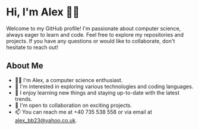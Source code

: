 # Hi, I'm Alex 👋🏻

Welcome to my GitHub profile! I'm passionate about computer science, always eager to learn and code. Feel free to explore my repositories and projects. If you have any questions or would like to collaborate, don't hesitate to reach out!

## About Me
- 👦🏻 I'm Alex, a computer science enthusiast.
- 👀 I'm interested in exploring various technologies and coding languages.
- 🌱 I enjoy learning new things and staying up-to-date with the latest trends.
- 💞️ I'm open to collaboration on exciting projects.
- 📫 You can reach me at +40 735 538 558 or via email at alex_bb23@yahoo.co.uk.

<!---
alexandrubb23/alexandrubb23 is a ✨ special ✨ repository because its `README.md` (this file) appears on your GitHub profile.
You can click the Preview link to take a look at your changes.
--->

